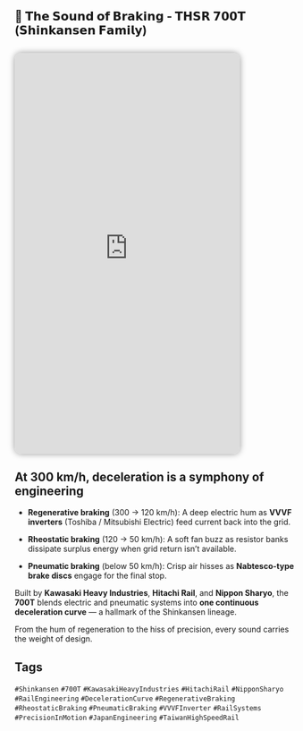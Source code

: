 ## 🚅 𝗧𝗵𝗲 𝗦𝗼𝘂𝗻𝗱 𝗼𝗳 𝗕𝗿𝗮𝗸𝗶𝗻𝗴 - 𝗧𝗛𝗦𝗥 𝟳𝟬𝟬𝗧 (𝗦𝗵𝗶𝗻𝗸𝗮𝗻𝘀𝗲𝗻 𝗙𝗮𝗺𝗶𝗹𝘆)

<iframe src="https://www.youtube.com/embed/XUD_TXu9Uew" style="width:80%;aspect-ratio:9/16;border-radius:12px;box-shadow:0 0 12px rgba(0,0,0,0.4);overflow:hidden;margin-top:10px;" frameborder="0" allowfullscreen> </iframe>

## At **300 km/h**, deceleration is a symphony of engineering

* **Regenerative braking** (300 → 120 km/h):
  A deep electric hum as **VVVF inverters** (Toshiba / Mitsubishi Electric) feed current back into the grid.

* **Rheostatic braking** (120 → 50 km/h):
  A soft fan buzz as resistor banks dissipate surplus energy when grid return isn’t available.

* **Pneumatic braking** (below 50 km/h):
  Crisp air hisses as **Nabtesco-type brake discs** engage for the final stop.

Built by **Kawasaki Heavy Industries**, **Hitachi Rail**, and **Nippon Sharyo**,
the **700T** blends electric and pneumatic systems into **one continuous deceleration curve** —
a hallmark of the Shinkansen lineage.

From the hum of regeneration to the hiss of precision,
every sound carries the weight of design.

## Tags
`#Shinkansen` `#700T` `#KawasakiHeavyIndustries` `#HitachiRail` `#NipponSharyo` `#RailEngineering` `#DecelerationCurve` `#RegenerativeBraking` `#RheostaticBraking` `#PneumaticBraking` `#VVVFInverter` `#RailSystems` `#PrecisionInMotion` `#JapanEngineering` `#TaiwanHighSpeedRail`
